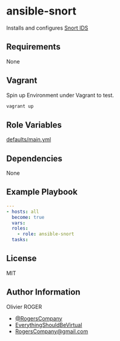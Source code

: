 # ansible-snort

Installs and configures [Snort IDS](https://snort.org/)

## Requirements

None

## Vagrant

Spin up Environment under Vagrant to test.

```bash
vagrant up
```

## Role Variables

[defaults/main.yml](defaults/main.yml)

## Dependencies

None

## Example Playbook

```yaml
---
- hosts: all
  become: true
  vars:
  roles:
    - role: ansible-snort
  tasks:
```

## License

MIT

## Author Information

Olivier ROGER

- [@RogersCompany](https://www.twitter.com/RogersCompany)
- [EverythingShouldBeVirtual](http://www.everythingshouldbevirtual.com)
- [RogersCompany@gmail.com](mailto:RogersCompany@gmail.com)